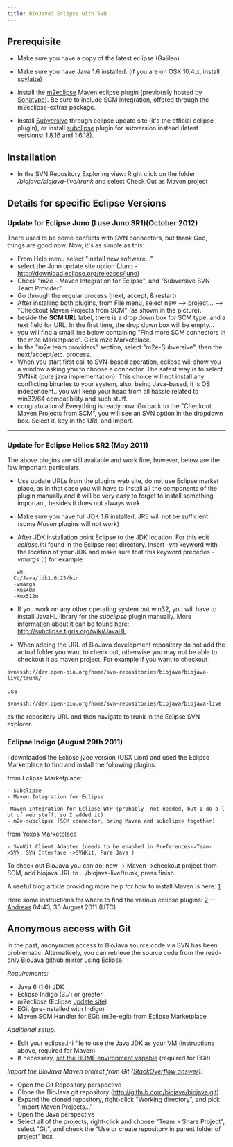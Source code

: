 ```yaml
---
title: BioJava3 Eclipse with SVN
---
```


Prerequisite
------------

-   Make sure you have a copy of the latest eclipse (Galileo)

<!-- -->

-   Make sure you have Java 1.6 installed. (if you are on OSX 10.4.x,
    install [soylatte](http://landonf.bikemonkey.org/static/soylatte/))

<!-- -->

-   Install the [m2eclipse](http://eclipse.org/m2e/) Maven eclipse
    plugin (previously hosted by
    [Sonatype](http://m2eclipse.sonatype.org/)). Be sure to include SCM
    integration, offered through the m2eclipse-extras package.

<!-- -->

-   Install [Subversive](http://www.eclipse.org/subversive/) through
    eclipse update site (it's the official eclipse plugin), or install
    [subclipse](http://subclipse.tigris.org/) plugin for subversion
    instead (latest versions: 1.8.16 and 1.6.18).

Installation
------------

-   In the SVN Repository Exploring view: Right click on the folder
    <i>/biojava/biojava-live/trunk</i> and select Check Out as Maven
    project

Details for specific Eclipse Versions
-------------------------------------

### Update for Eclipse Juno (I use Juno SR1)(October 2012)

There used to be some conflicts with SVN connectors, but thank God,
things are good now. Now, it's as simple as this:

-   From Help menu select "Install new software..."
-   select the Juno update site option (Juno -
    <http://download.eclipse.org/releases/juno>)
-   Check "m2e - Maven Integration for Eclipse", and "Subversive SVN
    Team Provider"
-   Go through the regular process (next, accept, & restart)
-   After installing both plugins, from File menu, select new --\>
    project... --\> "Checkout Maven Projects from SCM" (as shown in the
    picture).
-   beside the **SCM URL** label, there is a drop down box for SCM type,
    and a text field for URL. In the first time, the drop down box will
    be empty...
-   you will find a small line below containing "Find more SCM
    connectors in the m2e Marketplace". Click m2e Marketplace.
-   In the "m2e team providers" section, select "m2e-Subversive", then
    the next/accept/etc. process.
-   When you start first call to SVN-based operation, eclipse will show
    you a window asking you to choose a connector. The safest way is to
    select SVNkit (pure java implementation). This choice will not
    install any conflicting binaries to your system, also, being
    Java-based, it is OS independent.. you will keep your head from all
    hassle related to win32/64 compatibility and such stuff.
-   congratulations! Everything is ready now. Go back to the "Checkout
    Maven Projects from SCM", you will see an SVN option in the dropdown
    box. Select it, key in the URl, and import.

------------------------------------------------------------------------

### Update for Eclipse Helios SR2 (May 2011)

The above plugins are still available and work fine, however, below are
the few important particulars.

-   Use update URLs from the plugins web site, do not use Eclipse market
    place, as in that case you will have to install all the components
    of the plugin manually and it will be very easy to forget to install
    something important, besides it does not always work.

<!-- -->

-   Make sure you have full JDK 1.6 installed, JRE will not be
    sufficient (some *Maven* plugins will not work)

<!-- -->

-   After JDK installation point Eclipse to the JDK location. For this
    edit *eclipse.ini* found in the Eclipse root directory. Insert *-vm*
    keyword with the location of your JDK and make sure that this
    keyword precedes *-vmargs* (!) for example

`  -vm`  
`  C:/Java/jdk1.6.23/bin`  
`  -vmargs`  
`  -Xms40m`  
`  -Xmx512m`

-   If you work on any other operating system but win32, you will have
    to install JavaHL library for the *subclipse* plugin manually. More
    information about it can be found here:
    [<http://subclipse.tigris.org/wiki/JavaHL>](http://subclipse.tigris.org/wiki/JavaHL)

<!-- -->

-   When adding the URL of BioJava development repository do not add the
    actual folder you want to check out, otherwise you may not be able
    to checkout it as maven project. For example if you want to checkout

`svn+ssh://dev.open-bio.org/home/svn-repositories/biojava/biojava-live/trunk/`

use

`svn+ssh://dev.open-bio.org/home/svn-repositories/biojava/biojava-live`

as the repository URL and then navigate to trunk in the Eclipse SVN
explorer.

### Eclipse Indigo (August 29th 2011)

I downloaded the Eclipse j2ee version (OSX Lion) and used the Eclipse
Marketplace to find and install the following plugins:

from Eclipse Marketplace:

`- Subclipse `  
`- Maven Integration for Eclipse`  
`- Maven Integration for Eclipse WTP (probably  not needed, but I do a lot of web stuff, so I added it)`  
`- m2e-subclipse (SCM connector, bring Maven and subclipse together)`

from Yoxos Marketplace

`- SvnKit Client Adapter (needs to be enabled in Preferences->Team->SVN, SVN Interface ->SVNKit, Pure Java )`  

To check out BioJava you can do: new -\> Maven -\>checkout project from
SCM, add biojava URL to .../biojava-live/trunk, press finish

A useful blog article providing more help for how to install Maven is
here:
[1](http://www.shareyourwork.org/roller/ralphsjavablog/entry/eclipse_indigo_maven_and_svn)

Here some instructions for where to find the various eclipse plugins:
[2](https://wiki.openmrs.org/display/docs/Step+by+Step+Installation+for+Developers) --[Andreas](User:Andreas "wikilink")
04:43, 30 August 2011 (UTC)

Anonymous access with Git
-------------------------

In the past, anonymous access to BioJava source code via SVN has been
problematic. Alternatively, you can retrieve the source code from the
read-only [BioJava github mirror](https://github.com/biojava) using
Eclipse.

*Requirements:*

-   Java 6 (1.6) JDK
-   Eclipse Indigo (3.7) or greater
-   m2eclipse (Eclipse [update
    site](http://download.eclipse.org/technology/m2e/releases))
-   EGit (pre-installed with Indigo)
-   Maven SCM Handler for EGit (m2e-egit) from Eclipse Marketplace

*Additional setup:*

-   Edit your eclipse.ini file to use the Java JDK as your VM
    (instructions above, required for Maven)
-   If necessary, [set the HOME environment
    variable](http://wiki.eclipse.org/EGit/User_Guide#Setting_up_the_Home_Directory_on_Windows)
    (required for EGit)

*Import the BioJava Maven project from Git ([StackOverflow
answer](http://stackoverflow.com/questions/4869815/importing-a-maven-project-into-eclipse-from-git)):*

-   Open the Git Repository perspective
-   Clone the BioJava git repository
    (http://github.com/biojava/biojava.git)
-   Expand the cloned repository, right-click "Working directory", and
    pick "Import Maven Projects..."
-   Open the Java perspective
-   Select all of the projects, right-click and choose "Team \> Share
    Project", select "Git", and check the "Use or create repository in
    parent folder of project" box

